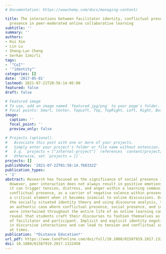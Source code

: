```yaml
---
# Documentation: https://wowchemy.com/docs/managing-content/

title: The interactions between facilitator identity, conflictual presence, and social
  presence in peer-moderated online collaborative learning
subtitle: ''
summary: ''
authors:
- Kui Xie
- Lin Lu
- Sheng-Lun Cheng
- Serkan Izmirli
tags:
- '"CoI"'
- '"identity"'
categories: []
date: '2017-05-01'
lastmod: 2021-07-21T20:56:14-05:00
featured: false
draft: false

# Featured image
# To use, add an image named `featured.jpg/png` to your page's folder.
# Focal points: Smart, Center, TopLeft, Top, TopRight, Left, Right, BottomLeft, Bottom, BottomRight.
image:
  caption: ''
  focal_point: ''
  preview_only: false

# Projects (optional).
#   Associate this post with one or more of your projects.
#   Simply enter your project's folder or file name without extension.
#   E.g. `projects = ["internal-project"]` references `content/project/deep-learning/index.md`.
#   Otherwise, set `projects = []`.
projects: []
publishDate: '2021-07-22T01:56:14.768332Z'
publication_types:
- '2'
abstract: Research has focused on the significance of social presence in online learning.
  However, peer interaction does not always result in positive emotions and feelings;
  it can trigger tension, distress, and anger within a learning community. Therefore,
  conflictual presence, as a carrier of negative valence within presence, is also
  a critical element when it becomes inimical to online discussions. Drawing upon
  the socially situated identity theory and using discourse analysis, this study presents
  an authentic case where conflictual presence, social presence, and identity negotiation
  were intertwined throughout the entire life of an online learning community. Findings
  reveal that students craft their discourses to fashion themselves as a certain kind
  of facilitator and participant. Implicit and explicit identity negotiation is ubiquitous
  in discursive interactions and can lead to tension and conflictual socio-relations
  at times.
publication: '*Distance Education*'
url_pdf: https://www.tandfonline.com/doi/full/10.1080/01587919.2017.1322458
doi: 10.1080/01587919.2017.1322458
---
```

